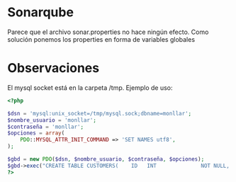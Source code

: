 # Sonarqube

Parece que el archivo sonar.properties no hace ningún efecto. Como solución ponemos los properties en forma de variables globales




# Observaciones 

El mysql socket está en la carpeta /tmp. Ejemplo de uso:

````php
<?php

$dsn = 'mysql:unix_socket=/tmp/mysql.sock;dbname=monllar';
$nombre_usuario = 'monllar';
$contraseña = 'monllar';
$opciones = array(
    PDO::MYSQL_ATTR_INIT_COMMAND => 'SET NAMES utf8',
); 

$gbd = new PDO($dsn, $nombre_usuario, $contraseña, $opciones);
$gbd->exec("CREATE TABLE CUSTOMERS(    ID   INT              NOT NULL,    NAME VARCHAR (20)     NOT NULL,    AGE  INT              NOT NULL,    ADDRESS  CHAR (25) ,    SALARY   DECIMAL (18, 2),           PRIMARY KEY (ID) );");
?>

````